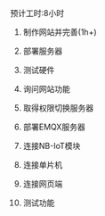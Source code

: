 
预计工时:8小时

1. 制作网站并完善(1h+)
2. 部署服务器
3. 测试硬件


1. 询问网站功能
2. 取得权限切换服务器
3. 部署EMQX服务器
4. 连接NB-IoT模块
5. 连接单片机
6. 连接网页端
7. 测试功能
